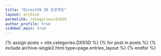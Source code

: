 ```yaml
---
title: "DirectX9 3D 프로젝트"
layout: archive
permalink: categories/dx93d
author_profile: true
sidebar_main: true
---
```


{% assign posts = site.categories.DX93D %}
{% for post in posts %} {% include archive-single2.html type=page.entries_layout %} {% endfor %}